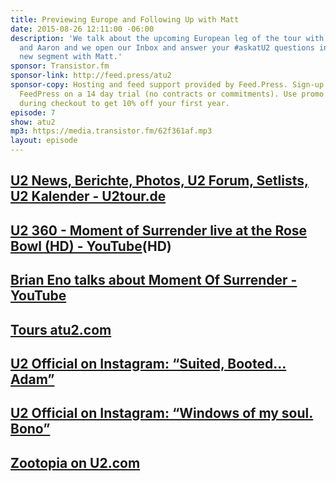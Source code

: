 ```yaml
---
title: Previewing Europe and Following Up with Matt
date: 2015-08-26 12:11:00 -06:00
description: 'We talk about the upcoming European leg of the tour with guests Navid
  and Aaron and we open our Inbox and answer your #askatU2 questions including a special
  new segment with Matt.'
sponsor: Transistor.fm
sponsor-link: http://feed.press/atu2
sponsor-copy: Hosting and feed support provided by Feed.Press. Sign-up today and try
  FeedPress on a 14 day trial (no contracts or commitments). Use promo code "atu2"
  during checkout to get 10% off your first year.
episode: 7
show: atu2
mp3: https://media.transistor.fm/62f361af.mp3
layout: episode
---
```


## [U2 News, Berichte, Photos, U2 Forum, Setlists, U2 Kalender - U2tour.de](http://u2tour.de/)

## [U2 360 - Moment of Surrender live at the Rose Bowl (HD) - YouTube](https://www.youtube.com/watch?v=blqa-3q-b38)(HD)

## [Brian Eno talks about Moment Of Surrender - YouTube](https://www.youtube.com/watch?v=8mYx0dt9iKE)

## [Tours atu2.com](http://tours.atu2.com/)

## [U2 Official on Instagram: “Suited, Booted... Adam”](https://instagram.com/p/6uSQAUAF1f/)

## [U2 Official on Instagram: “Windows of my soul. Bono”](https://instagram.com/p/6wqY0XAFw4/)

## [Zootopia on U2.com](http://zootopia.u2.com/)
